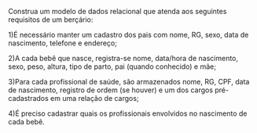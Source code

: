 Construa  um  modelo  de  dados  relacional  que  atenda  aos  seguintes requisitos de um berçário:

1)É necessário manter um cadastro dos pais com nome, RG, sexo, data de nascimento, telefone e endereço;

2)A cada bebê que nasce, registra-se nome, data/hora de nascimento, sexo, peso, altura, tipo de parto, pai (quando conhecido) e mãe;

3)Para cada profissional de saúde, são armazenados nome, RG, CPF, data de nascimento, registro de ordem (se houver) e um dos cargos pré-cadastrados em uma relação de cargos;

4)É preciso cadastrar quais os profissionais envolvidos no nascimento de cada bebê.
